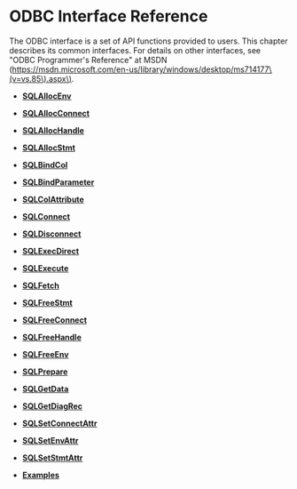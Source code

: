# ODBC Interface Reference<a name="EN-US_TOPIC_0244721239"></a>

The ODBC interface is a set of API functions provided to users. This chapter describes its common interfaces. For details on other interfaces, see "ODBC Programmer's Reference" at MSDN \(https://msdn.microsoft.com/en-us/library/windows/desktop/ms714177\(v=vs.85\).aspx\).

-   **[SQLAllocEnv](sqlallocenv.md)**  

-   **[SQLAllocConnect](sqlallocconnect.md)**  

-   **[SQLAllocHandle](sqlallochandle.md)**  

-   **[SQLAllocStmt](sqlallocstmt.md)**  

-   **[SQLBindCol](sqlbindcol.md)**  

-   **[SQLBindParameter](sqlbindparameter.md)**  

-   **[SQLColAttribute](sqlcolattribute.md)**  

-   **[SQLConnect](sqlconnect.md)**  

-   **[SQLDisconnect](sqldisconnect.md)**  

-   **[SQLExecDirect](sqlexecdirect.md)**  

-   **[SQLExecute](sqlexecute.md)**  

-   **[SQLFetch](sqlfetch.md)**  

-   **[SQLFreeStmt](sqlfreestmt.md)**  

-   **[SQLFreeConnect](sqlfreeconnect.md)**  

-   **[SQLFreeHandle](sqlfreehandle.md)**  

-   **[SQLFreeEnv](sqlfreeenv.md)**  

-   **[SQLPrepare](sqlprepare.md)**  

-   **[SQLGetData](sqlgetdata.md)**  

-   **[SQLGetDiagRec](sqlgetdiagrec.md)**  

-   **[SQLSetConnectAttr](sqlsetconnectattr.md)**  

-   **[SQLSetEnvAttr](sqlsetenvattr.md)**  

-   **[SQLSetStmtAttr](sqlsetstmtattr.md)**  

-   **[Examples](example-odbc.md)**  
